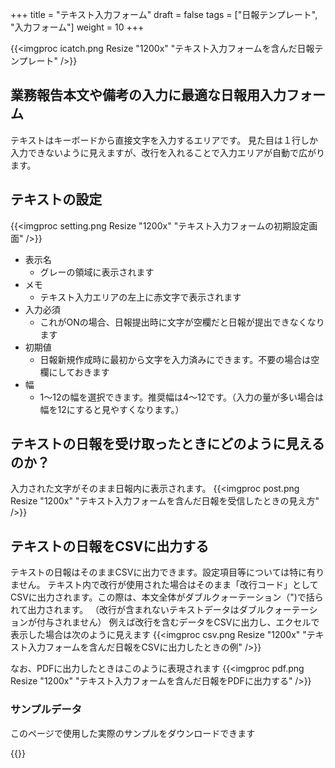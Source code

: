 +++
title = "テキスト入力フォーム"
draft = false
tags = ["日報テンプレート", "入力フォーム"]
weight = 10
+++

{{<imgproc icatch.png Resize "1200x" "テキスト入力フォームを含んだ日報テンプレート" />}}

## 業務報告本文や備考の入力に最適な日報用入力フォーム

テキストはキーボードから直接文字を入力するエリアです。
見た目は１行しか入力できないように見えますが、改行を入れることで入力エリアが自動で広がります。

## テキストの設定

{{<imgproc setting.png Resize "1200x" "テキスト入力フォームの初期設定画面" />}}


- 表示名
  - グレーの領域に表示されます
- メモ
  - テキスト入力エリアの左上に赤文字で表示されます
- 入力必須
  - これがONの場合、日報提出時に文字が空欄だと日報が提出できなくなります
- 初期値
  - 日報新規作成時に最初から文字を入力済みにできます。不要の場合は空欄にしておきます
- 幅
  - 1〜12の幅を選択できます。推奨幅は4〜12です。（入力の量が多い場合は幅を12にすると見やすくなります。）


## テキストの日報を受け取ったときにどのように見えるのか？

入力された文字がそのまま日報内に表示されます。
{{<imgproc post.png Resize "1200x" "テキスト入力フォームを含んだ日報を受信したときの見え方" />}}

## テキストの日報をCSVに出力する

テキストの日報はそのままCSVに出力できます。設定項目等については特に有りません。
テキスト内で改行が使用された場合はそのまま「改行コード」としてCSVに出力されます。この際は、本文全体がダブルクォーテーション（")で括られて出力されます。
（改行が含まれないテキストデータはダブルクォーテーションが付与されません）
例えば改行を含むデータをCSVに出力し、エクセルで表示した場合は次のように見えます
{{<imgproc csv.png Resize "1200x" "テキスト入力フォームを含んだ日報をCSVに出力したときの例" />}}

なお、PDFに出力したときはこのように表現されます
{{<imgproc pdf.png Resize "1200x" "テキスト入力フォームを含んだ日報をPDFに出力する" />}}


### サンプルデータ
このページで使用した実際のサンプルをダウンロードできます


{{<attachments style="orange" />}}

